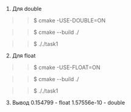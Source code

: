 1. Для double
>> $ cmake -USE-DOUBLE=ON

>> $ cmake --build ./

>> $ ././task1

2. Для float 

>> $ cmake -USE-FLOAT=ON

>> $ cmake --build ./

>> $ ././task1
3. Вывод
    0.154799 - float
    1.57556e-10 - double 
